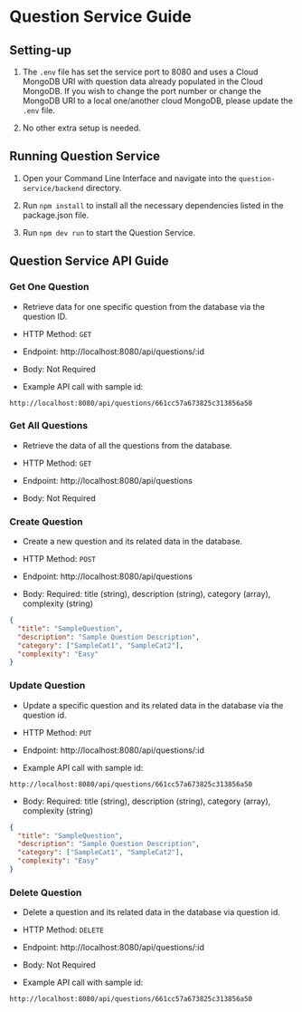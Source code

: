 # Question Service Guide

## Setting-up

1. The `.env` file has set the service port to 8080 and uses a Cloud MongoDB URI with question data already populated in the Cloud MongoDB. If you wish to change the port number or change the MongoDB URI to a local one/another cloud MongoDB, please update the `.env` file.

2. No other extra setup is needed.

## Running Question Service

1. Open your Command Line Interface and navigate into the `question-service/backend` directory.

2. Run `npm install` to install all the necessary dependencies listed in the package.json file.

3. Run `npm dev run` to start the Question Service.

## Question Service API Guide

### Get One Question

- Retrieve data for one specific question from the database via the question ID.

- HTTP Method: `GET`

- Endpoint: http://localhost:8080/api/questions/:id

- Body: Not Required

- Example API call with sample id:
```
http://localhost:8080/api/questions/661cc57a673825c313856a50
```

### Get All Questions

- Retrieve the data of all the questions from the database.

- HTTP Method: `GET`

- Endpoint: http://localhost:8080/api/questions

- Body: Not Required


### Create Question

- Create a new question and its related data in the database.

- HTTP Method: `POST`

- Endpoint: http://localhost:8080/api/questions

- Body: Required: title (string), description (string), category (array), complexity (string)

```json
{
  "title": "SampleQuestion",
  "description": "Sample Question Description",
  "category": ["SampleCat1", "SampleCat2"],
  "complexity": "Easy"
}
```

### Update Question

- Update a specific question and its related data in the database via the question id.

- HTTP Method: `PUT`

- Endpoint: http://localhost:8080/api/questions/:id

- Example API call with sample id:
```
http://localhost:8080/api/questions/661cc57a673825c313856a50
```

- Body: Required: title (string), description (string), category (array), complexity (string)

```json
{
  "title": "SampleQuestion",
  "description": "Sample Question Description",
  "category": ["SampleCat1", "SampleCat2"],
  "complexity": "Easy"
}
```

### Delete Question

- Delete a question and its related data in the database via question id.

- HTTP Method: `DELETE`

- Endpoint: http://localhost:8080/api/questions/:id

- Body: Not Required

- Example API call with sample id:
```
http://localhost:8080/api/questions/661cc57a673825c313856a50
```

